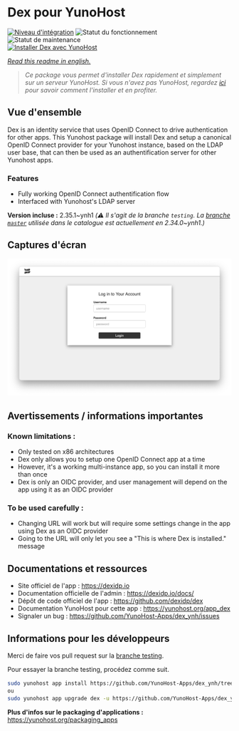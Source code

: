 <!--
N.B.: This README was automatically generated by https://github.com/YunoHost/apps/tree/master/tools/README-generator
It shall NOT be edited by hand.
-->

# Dex pour YunoHost

[![Niveau d'intégration](https://dash.yunohost.org/integration/dex.svg)](https://dash.yunohost.org/appci/app/dex) ![Statut du fonctionnement](https://ci-apps.yunohost.org/ci/badges/dex.status.svg) ![Statut de maintenance](https://ci-apps.yunohost.org/ci/badges/dex.maintain.svg)  
[![Installer Dex avec YunoHost](https://install-app.yunohost.org/install-with-yunohost.svg)](https://install-app.yunohost.org/?app=dex)

*[Read this readme in english.](./README.md)*

> *Ce package vous permet d'installer Dex rapidement et simplement sur un serveur YunoHost.
Si vous n'avez pas YunoHost, regardez [ici](https://yunohost.org/#/install) pour savoir comment l'installer et en profiter.*

## Vue d'ensemble

Dex is an identity service that uses OpenID Connect to drive authentication for other apps.
This Yunohost package will install Dex and setup a canonical OpenID Connect provider for your Yunohost instance, based on the LDAP user base, that can then be used as an authentification server for other Yunohost apps.

### Features

- Fully working OpenID Connect authentification flow
- Interfaced with Yunohost's LDAP server


**Version incluse :** 2.35.1~ynh1 *(:warning: Il s'agit de la branche `testing`. La [branche `master`](https://github.com/YunoHost-Apps/dex_ynh/tree/master) utilisée dans le catalogue est actuellement en 2.34.0\~ynh1.)*


## Captures d'écran

![Capture d'écran de Dex](./doc/screenshots/Dex_screenshot.png)

## Avertissements / informations importantes

### Known limitations :

   * Only tested on x86 architectures
   * Dex only allows you to setup one OpenID Connect app at a time
   * However, it's a working multi-instance app, so you can install it more than once
   * Dex is only an OIDC provider, and user management will depend on the app using it as an OIDC provider

### To be used carefully :

   * Changing URL will work but will require some settings change in the app using Dex as an OIDC provider
   * Going to the URL will only let you see a "This is where Dex is installed." message

## Documentations et ressources

* Site officiel de l'app : <https://dexidp.io>
* Documentation officielle de l'admin : <https://dexidp.io/docs/>
* Dépôt de code officiel de l'app : <https://github.com/dexidp/dex>
* Documentation YunoHost pour cette app : <https://yunohost.org/app_dex>
* Signaler un bug : <https://github.com/YunoHost-Apps/dex_ynh/issues>

## Informations pour les développeurs

Merci de faire vos pull request sur la [branche testing](https://github.com/YunoHost-Apps/dex_ynh/tree/testing).

Pour essayer la branche testing, procédez comme suit.

``` bash
sudo yunohost app install https://github.com/YunoHost-Apps/dex_ynh/tree/testing --debug
ou
sudo yunohost app upgrade dex -u https://github.com/YunoHost-Apps/dex_ynh/tree/testing --debug
```

**Plus d'infos sur le packaging d'applications :** <https://yunohost.org/packaging_apps>

